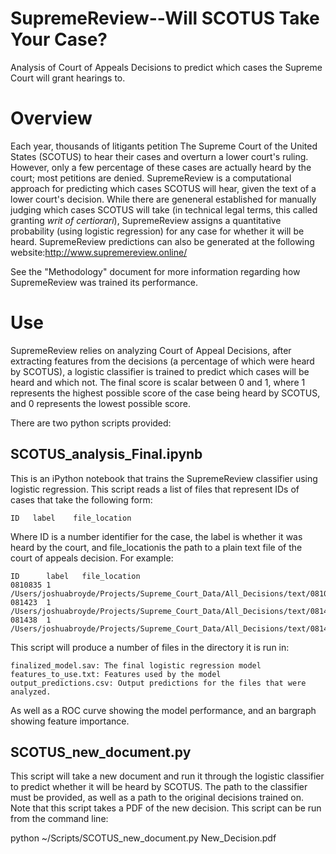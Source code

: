 # SupremeReview--Will SCOTUS Take Your Case?
Analysis of Court of Appeals Decisions to predict which cases the Supreme Court will grant hearings to.

# Overview
Each year, thousands of litigants petition The Supreme Court of the United States (SCOTUS) to hear their cases and overturn a lower court's ruling. However, only a few percentage of these cases are actually heard by the court; most petitions are denied. SupremeReview is a computational approach for predicting which cases SCOTUS will hear, given the text of a lower court's decision. While there are geneneral established for manually judging which cases SCOTUS will take (in technical legal terms, this called granting *writ of certiorari*), SupremeReview assigns a quantitative probability (using logistic regression) for any case for whether it will be heard.
SupremeReview predictions can also be generated at the following website:http://www.supremereview.online/

See the "Methodology" document for more information regarding how SupremeReview was trained its performance.

# Use
SupremeReview relies on analyzing Court of Appeal Decisions, after extracting features from the decisions (a percentage of which were heard by SCOTUS), a logistic classifier is trained to predict which cases will be heard and which not. The final score is scalar between 0 and 1, where 1 represents the highest possible score of the case being heard by SCOTUS, and 0 represents the lowest possible score.

There are two python scripts provided:
## SCOTUS_analysis_Final.ipynb
This is an iPython notebook that trains the SupremeReview classifier using logistic regression. This script reads  a list of files that represent IDs of cases that take the following form:

    ID   label    file_location

Where ID is a number identifier for the case, the label is whether it was heard by the court, and  file_locationis the path to a plain text file of the court of appeals decision. For example:

    ID      label   file_location
    0810835 1       /Users/joshuabroyde/Projects/Supreme_Court_Data/All_Decisions/text/0810835.txt
    081423  1       /Users/joshuabroyde/Projects/Supreme_Court_Data/All_Decisions/text/081423.txt
    081438  1       /Users/joshuabroyde/Projects/Supreme_Court_Data/All_Decisions/text/081438.txt

This script will produce a number of files in the directory it is run in:
    
    finalized_model.sav: The final logistic regression model
    features_to_use.txt: Features used by the model
    output_predictions.csv: Output predictions for the files that were analyzed.
    
As well as a ROC curve showing the model performance, and an bargraph showing feature importance.

## SCOTUS_new_document.py

This script will take a new document and run it through the logistic classifier to predict whether it will be heard by SCOTUS. The path to the classifier must be provided, as well as a path to the original decisions trained on. Note that this script takes a PDF of the new decision. This script can be run from the command line:

   python ~/Scripts/SCOTUS_new_document.py New_Decision.pdf



